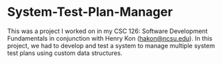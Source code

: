 # System-Test-Plan-Manager
This was a project I worked on in my CSC 126: Software Development Fundamentals in conjunction with Henry Kon (hakon@ncsu.edu). In this project, we had to develop and test a system to manage multiple system test plans using custom data structures.
